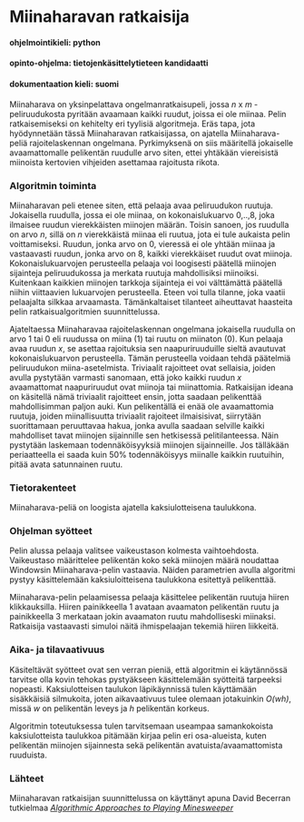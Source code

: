 # Miinaharavan ratkaisija

#### ohjelmointikieli: python
#### opinto-ohjelma: tietojenkäsittelytieteen kandidaatti
#### dokumentaation kieli: suomi


Miinaharava on yksinpelattava ongelmanratkaisupeli, jossa *n* x *m* -peliruudukosta pyritään avaamaan kaikki ruudut, joissa ei ole miinaa. Pelin ratkaisemiseksi on kehitelty eri tyylisiä algoritmeja. Eräs tapa, jota hyödynnetään tässä Miinaharavan ratkaisijassa, on ajatella Miinaharava-peliä rajoitelaskennan ongelmana. Pyrkimyksenä on siis määritellä jokaiselle avaamattomalle pelikentän ruudulle arvo siten, ettei yhtäkään viereisistä miinoista kertovien vihjeiden asettamaa rajoitusta rikota.

### Algoritmin toiminta

Miinaharavan peli etenee siten, että pelaaja avaa peliruudukon ruutuja. Jokaisella ruudulla, jossa ei ole miinaa, on kokonaislukuarvo 0,..,8, joka ilmaisee ruudun vierekkäisten miinojen määrän. Toisin sanoen, jos ruudulla on arvo *n*, sillä on *n* vierekkäistä miinaa eli ruutua, jota ei tule aukaista pelin voittamiseksi. Ruudun, jonka arvo on 0, vieressä ei ole yhtään miinaa ja vastaavasti ruudun, jonka arvo on 8, kaikki vierekkäiset ruudut ovat miinoja. Kokonaislukuarvojen perusteella pelaaja voi loogisesti päätellä miinojen sijainteja peliruudukossa ja merkata ruutuja mahdollisiksi miinoiksi. Kuitenkaan kaikkien miinojen tarkkoja sijainteja ei voi välttämättä päätellä niihin viittaavien lukuarvojen perusteella. Eteen voi tulla tilanne, joka vaatii pelaajalta silkkaa arvaamasta. Tämänkaltaiset tilanteet aiheuttavat haasteita pelin ratkaisualgoritmien suunnittelussa. 

Ajateltaessa Miinaharavaa rajoitelaskennan ongelmana jokaisella ruudulla on arvo 1 tai 0 eli ruudussa on miina (1) tai ruutu on miinaton (0). Kun pelaaja avaa ruudun *x*, se asettaa rajoituksia sen naapuriruuduille sieltä avautuvat kokonaislukuarvon perusteella. Tämän perusteella voidaan tehdä päätelmiä peliruudukon miina-asetelmista. Triviaalit rajoitteet ovat sellaisia, joiden avulla pystytään varmasti sanomaan, että joko kaikki ruudun *x* avaamattomat naapuriruudut ovat miinoja tai miinattomia. Ratkaisijan ideana on käsitellä nämä triviaalit rajoitteet ensin, jotta saadaan pelikenttää mahdollisimman paljon auki. Kun pelikentällä ei enää ole avaamattomia ruutuja, joiden miinallisuutta triviaalit rajoiteet ilmaisisivat, siirrytään suorittamaan peruuttavaa hakua, jonka avulla saadaan selville kaikki mahdolliset tavat miinojen sijainnille sen hetkisessä pelitilanteessa. Näin pystytään laskemaan todennäköisyyksiä miinojen sijainneille. Jos tälläkään periaatteella ei saada kuin 50% todennäköisyys miinalle kaikkin ruutuihin, pitää avata satunnainen ruutu.

### Tietorakenteet
Miinaharava-peliä on loogista ajatella kaksiulotteisena taulukkona.

### Ohjelman syötteet
Pelin alussa pelaaja valitsee vaikeustason kolmesta vaihtoehdosta. Vaikeustaso määrittelee pelikentän koko sekä miinojen määrä noudattaa Windowsin Miinaharava-pelin vastaavia. Näiden parametrien avulla algoritmi pystyy käsittelemään kaksiuloitteisena taulukkona esitettyä pelikenttää.    

Miinaharava-pelin pelaamisessa pelaaja käsittelee pelikentän ruutuja hiiren klikkauksilla. Hiiren painikkeella 1 avataan avaamaton pelikentän ruutu ja painikkeella 3 merkataan jokin avaamaton ruutu mahdolliseski miinaksi. Ratkaisija vastaavasti simuloi näitä ihmispelaajan tekemiä hiiren liikkeitä.    

### Aika- ja tilavaativuus
Käsiteltävät syötteet ovat sen verran pieniä, että algoritmin ei käytännössä tarvitse olla kovin tehokas pystyäkseen käsittelemään syötteitä tarpeeksi nopeasti. Kaksiulotteisen taulukon läpikäynnissä tulen käyttämään sisäkkäisiä silmukoita, joten aikavaativuus tulee olemaan jotakuinkin *O(wh)*, missä *w* on pelikentän leveys ja *h* pelikentän korkeus.

Algoritmin toteutuksessa tulen tarvitsemaan useampaa samankokoista kaksiulotteista taulukkoa pitämään kirjaa pelin eri osa-alueista, kuten pelikentän miinojen sijainnesta sekä pelikentän avatuista/avaamattomista ruuduista.

### Lähteet
Miinaharavan ratkaisijan suunnittelussa on käyttänyt apuna David Becerran tutkielmaa [*Algorithmic Approaches to Playing Minesweeper*]( https://dash.harvard.edu/bitstream/handle/1/14398552/BECERRA-SENIORTHESIS-2015.pdf?sequence=1&isAllowed=y)
